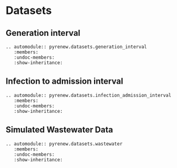 # Datasets

## Generation interval

```{eval-rst}
.. automodule:: pyrenew.datasets.generation_interval
   :members:
   :undoc-members:
   :show-inheritance:
```

## Infection to admission interval

```{eval-rst}
.. automodule:: pyrenew.datasets.infection_admission_interval
   :members:
   :undoc-members:
   :show-inheritance:
```

## Simulated Wastewater Data

```{eval-rst}
.. automodule:: pyrenew.datasets.wastewater
   :members:
   :undoc-members:
   :show-inheritance:
```
